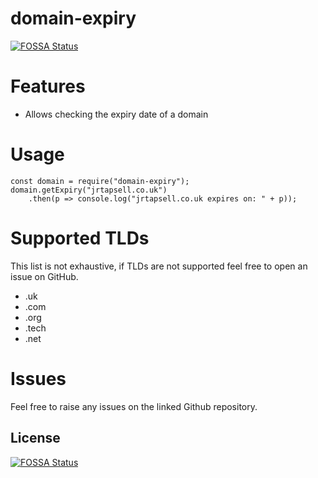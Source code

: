 # domain-expiry
[![FOSSA Status](https://app.fossa.io/api/projects/git%2Bgithub.com%2Fjrtapsell%2Fdomain-expiry.svg?type=shield)](https://app.fossa.io/projects/git%2Bgithub.com%2Fjrtapsell%2Fdomain-expiry?ref=badge_shield)


# Features
- Allows checking the expiry date of a domain

# Usage
    const domain = require("domain-expiry");
    domain.getExpiry("jrtapsell.co.uk")
        .then(p => console.log("jrtapsell.co.uk expires on: " + p));

# Supported TLDs

This list is not exhaustive, if TLDs are not supported feel free to open an issue on GitHub.

- .uk
- .com
- .org
- .tech
- .net

# Issues

Feel free to raise any issues on the linked Github repository.

## License
[![FOSSA Status](https://app.fossa.io/api/projects/git%2Bgithub.com%2Fjrtapsell%2Fdomain-expiry.svg?type=large)](https://app.fossa.io/projects/git%2Bgithub.com%2Fjrtapsell%2Fdomain-expiry?ref=badge_large)